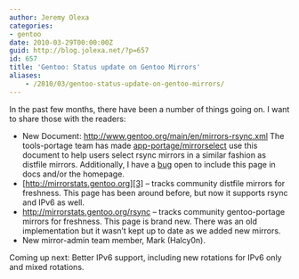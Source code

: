 ```yaml
---
author: Jeremy Olexa
categories:
- gentoo
date: 2010-03-29T00:00:00Z
guid: http://blog.jolexa.net/?p=657
id: 657
title: 'Gentoo: Status update on Gentoo Mirrors'
aliases:
    - /2010/03/gentoo-status-update-on-gentoo-mirrors/
---
```


In the past few months, there have been a number of things going on. I want to share those with the readers:

  * New Document: <http://www.gentoo.org/main/en/mirrors-rsync.xml> The tools-portage team has made [app-portage/mirrorselect][1] use this document to help users select rsync mirrors in a similar fashion as distfile mirrors. Additionally, I have a [bug][2] open to include this page in docs and/or the homepage.
  * [http://mirrorstats.gentoo.org][3] &#8211; tracks community distfile mirrors for freshness. This page has been around before, but now it supports rsync and IPv6 as well.
  * <http://mirrorstats.gentoo.org/rsync> &#8211; tracks community gentoo-portage mirrors for freshness. This page is brand new. There was an old implementation but it wasn&#8217;t kept up to date as we added new mirrors.
  * New mirror-admin team member, Mark (Halcy0n).

Coming up next: Better IPv6 support, including new rotations for IPv6 only and mixed rotations.

 [1]: http://packages.gentoo.org/package/app-portage/mirrorselect
 [2]: http://bugs.gentoo.org/309073
 [3]: http://mirrorstats.gentoo.org/